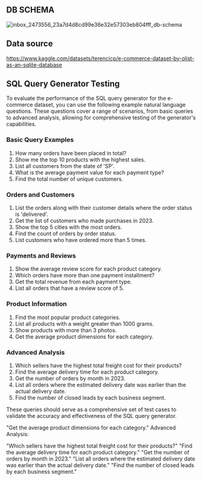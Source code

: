 ## DB SCHEMA
![inbox_2473556_23a7d4d8cd99e36e32e57303eb804fff_db-schema](https://github.com/user-attachments/assets/9caf4914-671e-4c15-8be9-a0572b77330c)

## Data source
https://www.kaggle.com/datasets/terencicp/e-commerce-dataset-by-olist-as-an-sqlite-database

## SQL Query Generator Testing

To evaluate the performance of the SQL query generator for the e-commerce dataset, you can use the following example natural language questions. These questions cover a range of scenarios, from basic queries to advanced analysis, allowing for comprehensive testing of the generator's capabilities.

### Basic Query Examples
1. How many orders have been placed in total?  
2. Show me the top 10 products with the highest sales.  
3. List all customers from the state of 'SP'.  
4. What is the average payment value for each payment type?  
5. Find the total number of unique customers.  

### Orders and Customers
1. List the orders along with their customer details where the order status is 'delivered'.  
2. Get the list of customers who made purchases in 2023.  
3. Show the top 5 cities with the most orders.  
4. Find the count of orders by order status.  
5. List customers who have ordered more than 5 times.  

### Payments and Reviews
1. Show the average review score for each product category.  
2. Which orders have more than one payment installment?  
3. Get the total revenue from each payment type.  
4. List all orders that have a review score of 5.  

### Product Information
1. Find the most popular product categories.  
2. List all products with a weight greater than 1000 grams.  
3. Show products with more than 3 photos.  
4. Get the average product dimensions for each category.  

### Advanced Analysis
1. Which sellers have the highest total freight cost for their products?  
2. Find the average delivery time for each product category.  
3. Get the number of orders by month in 2023.  
4. List all orders where the estimated delivery date was earlier than the actual delivery date.  
5. Find the number of closed leads by each business segment.  

These queries should serve as a comprehensive set of test cases to validate the accuracy and effectiveness of the SQL query generator.

"Get the average product dimensions for each category."
Advanced Analysis:

"Which sellers have the highest total freight cost for their products?"
"Find the average delivery time for each product category."
"Get the number of orders by month in 2023."
"List all orders where the estimated delivery date was earlier than the actual delivery date."
"Find the number of closed leads by each business segment."
